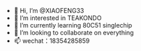- 👋 Hi, I’m @XIAOFENG33
- 👀 I’m interested in TEAKONDO
- 🌱 I’m currently learning 80C51 singlechip
- 💞️ I’m looking to collaborate on everything
- 📫 wechat：18354285859

<!---
XIAOFENG33/XIAOFENG33 is a ✨ special ✨ repository because its `README.md` (this file) appears on your GitHub profile.
You can click the Preview link to take a look at your changes.
--->
